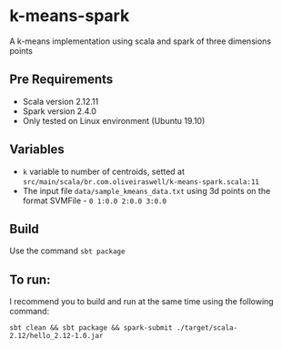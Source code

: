 # k-means-spark

A k-means implementation using scala and spark of three dimensions points

## Pre Requirements

- Scala version 2.12.11
- Spark version 2.4.0
- Only tested on Linux environment (Ubuntu 19.10)
 
## Variables

- `k` variable to number of centroids, setted at `src/main/scala/br.com.oliveiraswell/k-means-spark.scala:11`
- The input file `data/sample_kmeans_data.txt` using 3d points on the format SVMFile - `0 1:0.0 2:0.0 3:0.0`

## Build

Use the command `sbt package`

## To run:

I recommend you to build and run at the same time using the following command:

```
sbt clean && sbt package && spark-submit ./target/scala-2.12/hello_2.12-1.0.jar
```
